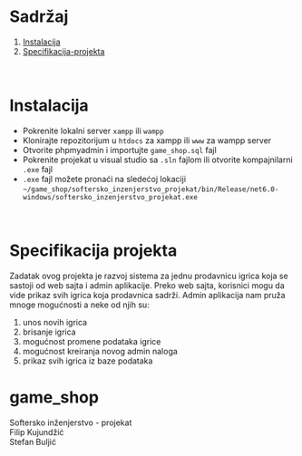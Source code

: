 # Sadržaj 
1. [Instalacija](#instalacija)
2. [Specifikacija-projekta](#specifikacija-projekta)

<br/>

<a href="instalacija"></a>
# Instalacija
- Pokrenite lokalni server `xampp` ili `wampp`
- Klonirajte repozitorijum u `htdocs` za xampp ili `www` za wampp server
- Otvorite phpmyadmin i importujte `game_shop.sql` fajl
- Pokrenite projekat u visual studio sa `.sln` fajlom ili otvorite kompajnilarni `.exe` fajl
- `.exe` fajl možete pronaći na sledećoj lokaciji `~/game_shop/softersko_inzenjerstvo_projekat/bin/Release/net6.0-windows/softersko_inzenjerstvo_projekat.exe`

<br/>

<a href="specifikacija-projekta"></a>
# Specifikacija projekta
Zadatak ovog projekta je razvoj sistema za jednu prodavnicu igrica koja se sastoji od web sajta i admin aplikacije. Preko web sajta, korisnici mogu da vide prikaz svih igrica koja
prodavnica sadrži. Admin aplikacija nam pruža mnoge mogućnosti a neke od njih su:
1. unos novih igrica
2. brisanje igrica
3. mogućnost promene podataka igrice
4. mogućnost kreiranja novog admin naloga
5. prikaz svih igrica iz baze podataka

# game_shop
Softersko inženjerstvo - projekat <br/>
Filip Kujundžić <br/> 
Stefan Buljić
